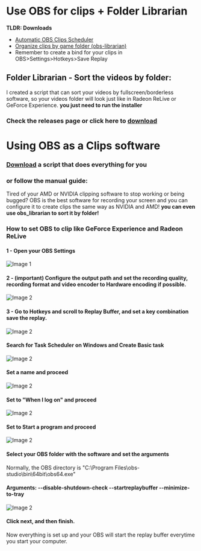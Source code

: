 # Use OBS for clips + Folder Librarian

**TLDR: Downloads**
- [Automatic OBS Clips Scheduler](https://github.com/fobdev/obs-librarian/releases/download/stable/-obs_scheduler.exe)
- [Organize clips by game folder (obs-librarian)](https://github.com/fobdev/obs-librarian/releases/download/stable/-obs_librarian.zip)
- Remember to create a bind for your clips in OBS>Settings>Hotkeys>Save Replay

## Folder Librarian - Sort the videos by folder:
I created a script that can sort your videos by fullscreen/borderless software, so your videos folder will look just like in Radeon ReLive or GeForce Experience.
**you just need to run the installer**

### Check the releases page or click here to [download](https://github.com/fobdev/obs-librarian/releases/download/stable/obs_librarian.zip) 

# Using OBS as a Clips software
### [Download](https://github.com/fobdev/obs-librarian/releases/download/stable/-obs_scheduler.exe) a script that does everything for you
### or follow the manual guide:

Tired of your AMD or NVIDIA clipping software to stop working or being bugged? OBS is the best software for recording your screen and you can configure it to create clips the same way as NVIDIA and AMD! **you can even use obs_librarian to sort it by folder!**

### How to set OBS to clip like GeForce Experience and Radeon ReLive

#### 1 - Open your OBS Settings
![Image 1](https://raw.githubusercontent.com/fobdev/obs-librarian/refs/heads/main/readme-images/1.png)
#### 2 - (important) Configure the output path and set the recording quality, recording format and video encoder to Hardware encoding if possible.
![Image 2](https://raw.githubusercontent.com/fobdev/obs-librarian/refs/heads/main/readme-images/2.png)
#### 3 - Go to Hotkeys and scroll to Replay Buffer, and set a key combination save the replay.
![Image 2](https://raw.githubusercontent.com/fobdev/obs-librarian/refs/heads/main/readme-images/3.png)
#### Search for Task Scheduler on Windows and Create Basic task
![Image 2](https://raw.githubusercontent.com/fobdev/obs-librarian/refs/heads/main/readme-images/5.png)
#### Set a name and proceed
![Image 2](https://raw.githubusercontent.com/fobdev/obs-librarian/refs/heads/main/readme-images/6.png)
#### Set to "When I log on" and proceed
![Image 2](https://raw.githubusercontent.com/fobdev/obs-librarian/refs/heads/main/readme-images/7.png)
#### Set to Start a program and proceed
![Image 2](https://raw.githubusercontent.com/fobdev/obs-librarian/refs/heads/main/readme-images/8.png)
#### Select your OBS folder with the software and set the arguments
Normally, the OBS directory is "C:\Program Files\obs-studio\bin\64bit\obs64.exe"
#### Arguments: **--disable-shutdown-check --startreplaybuffer --minimize-to-tray**
![Image 2](https://raw.githubusercontent.com/fobdev/obs-librarian/refs/heads/main/readme-images/9.png)
#### Click next, and then finish.
Now everything is set up and your OBS will start the replay buffer everytime you start your computer.













